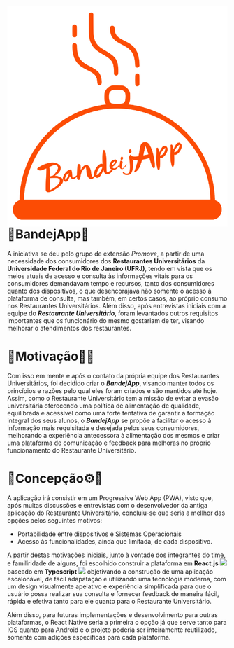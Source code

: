 <h1>
  <img src="src/Assets/Logo.svg" align="right"/>
  🔸BandejApp🔸
</h1>

A iniciativa se deu pelo grupo de extensão *Promove*, a partir de uma necessidade dos consumidores dos **Restaurantes Universitários**
da **Universidade Federal do Rio de Janeiro (UFRJ)**, tendo em vista que os meios atuais de acesso e consulta às informações vitais para
os consumidores demandavam tempo e recursos, tanto dos consumidores quanto dos dispositivos, o que desencorajava não somente o acesso à
plataforma de consulta, mas também, em certos casos, ao próprio consumo nos Restaurantes Universitários. Além disso, após entrevistas
iniciais com a equipe do ***Restaurante Universitário***, foram levantados outros requisitos importantes que os funcionário do mesmo
gostariam de ter, visando melhorar o atendimentos dos restaurantes.

# 🔸Motivação👊🔸
Com isso em mente e após o contato da própria equipe dos Restaurantes Universitários, foi decidido criar o ***BandejApp***, visando manter
todos os princípios e razões pelo qual eles foram criados e são mantidos até hoje. Assim, como o Restaurante Universitário tem a missão de
evitar a evasão universitária oferecendo uma política de alimentação de qualidade, equilibrada e acessível como uma forte tentativa de garantir
a formação integral dos seus alunos, o ***BandejApp*** se propõe a facilitar o acesso à informação mais requisitada e desejada pelos seus
consumidores, melhorando a experiência antecessora à alimentação dos mesmos e criar uma plataforma de comunicação e feedback para melhoras
no próprio funcionamento do Restaurante Universitário.

# 🔸Concepção⚙️🔸
A aplicação irá consistir em um Progressive Web App (PWA), visto que, após muitas discussões e entrevistas com o desenvolvedor da antiga
aplicação do Restaurante Universitário, concluiu-se que seria a mellhor das opções pelos seguintes motivos:

- Portabilidade entre dispositivos e Sistemas Operacionais
- Acesso às funcionalidades, ainda que limitada, de cada dispositivo.

A partir destas motivações iniciais, junto à vontade dos integrantes do time, e familiridade de alguns, foi escolhido construir a plataforma
em **React.js** <img width="15em" src="https://cdn.jsdelivr.net/gh/devicons/devicon/icons/react/react-original.svg"/> baseado em **Typescript**
<img width="15em" src="https://cdn.jsdelivr.net/gh/devicons/devicon/icons/typescript/typescript-original.svg" /> objetivando a construção de
uma aplicação escalonável, de fácil adapatação e utilizando uma tecnologia moderna, com um design visualmente apelativo e experiência simplificada
para que o usuário possa realizar sua consulta e fornecer feedback de maneira fácil, rápida e efetiva tanto para ele quanto para o Restaurante
Universitário.

Além disso, para futuras implementações e desenvolvimento para outras plataformas, o React Native seria a primeira o opção já que serve tanto
para IOS quanto para Android e o projeto poderia ser inteiramente reutilizado, somente com adições específicas para cada plataforma.
